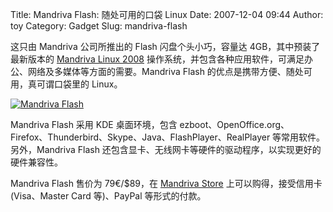 Title: Mandriva Flash: 随处可用的口袋 Linux
Date: 2007-12-04 09:44
Author: toy
Category: Gadget
Slug: mandriva-flash

这只由 Mandriva 公司所推出的 Flash 闪盘个头小巧，容量达
4GB，其中预装了最新版本的 [Mandriva Linux
2008](http://linuxtoy.org/archives/mandriva-linux-2008-released.html)
操作系统，并包含各种应用软件，可满足办公、网络及多媒体等方面的需要。Mandriva
Flash 的优点是携带方便、随处可用，真可谓口袋里的 Linux。

[![Mandriva
Flash](http://i.linuxtoy.org/i/2007/12/mandriva-flash-thumb.png)](http://i.linuxtoy.org/i/2007/12/mandriva-flash.png)

Mandriva Flash 采用 KDE 桌面环境，包含
ezboot、OpenOffice.org、Firefox、Thunderbird、Skype、Java、FlashPlayer、RealPlayer
等常用软件。另外，Mandriva Flash
还包含显卡、无线网卡等硬件的驱动程序，以实现更好的硬件兼容性。

Mandriva Flash 售价为 79€/$89，在 [Mandriva
Store](http://store.mandriva.com/product_info.php?products_id=277)
上可以购得，接受信用卡 (Visa、Master Card 等)、PayPal 等形式的付款。

